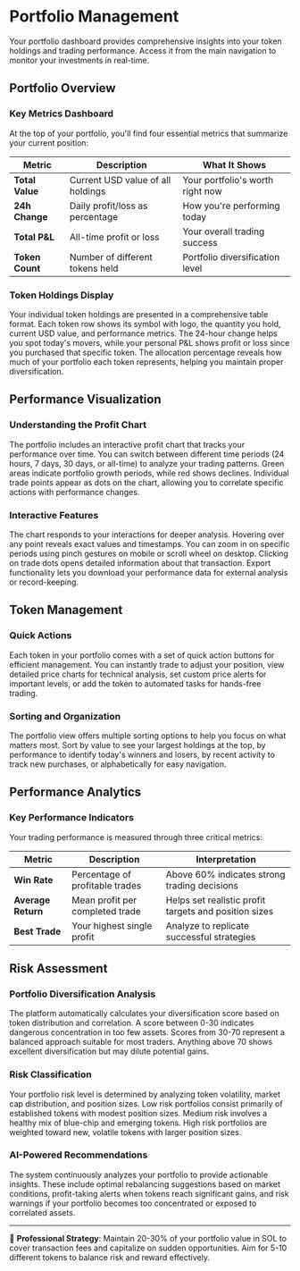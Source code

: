 # Portfolio Management

Your portfolio dashboard provides comprehensive insights into your token holdings and trading performance. Access it from the main navigation to monitor your investments in real-time.

## Portfolio Overview

### Key Metrics Dashboard

At the top of your portfolio, you'll find four essential metrics that summarize your current position:

| Metric | Description | What It Shows |
|--------|-------------|---------------|
| **Total Value** | Current USD value of all holdings | Your portfolio's worth right now |
| **24h Change** | Daily profit/loss as percentage | How you're performing today |
| **Total P&L** | All-time profit or loss | Your overall trading success |
| **Token Count** | Number of different tokens held | Portfolio diversification level |

### Token Holdings Display

Your individual token holdings are presented in a comprehensive table format. Each token row shows its symbol with logo, the quantity you hold, current USD value, and performance metrics. The 24-hour change helps you spot today's movers, while your personal P&L shows profit or loss since you purchased that specific token. The allocation percentage reveals how much of your portfolio each token represents, helping you maintain proper diversification.

## Performance Visualization

### Understanding the Profit Chart

The portfolio includes an interactive profit chart that tracks your performance over time. You can switch between different time periods (24 hours, 7 days, 30 days, or all-time) to analyze your trading patterns. Green areas indicate portfolio growth periods, while red shows declines. Individual trade points appear as dots on the chart, allowing you to correlate specific actions with performance changes.

### Interactive Features

The chart responds to your interactions for deeper analysis. Hovering over any point reveals exact values and timestamps. You can zoom in on specific periods using pinch gestures on mobile or scroll wheel on desktop. Clicking on trade dots opens detailed information about that transaction. Export functionality lets you download your performance data for external analysis or record-keeping.

## Token Management

### Quick Actions

Each token in your portfolio comes with a set of quick action buttons for efficient management. You can instantly trade to adjust your position, view detailed price charts for technical analysis, set custom price alerts for important levels, or add the token to automated tasks for hands-free trading.

### Sorting and Organization

The portfolio view offers multiple sorting options to help you focus on what matters most. Sort by value to see your largest holdings at the top, by performance to identify today's winners and losers, by recent activity to track new purchases, or alphabetically for easy navigation.

## Performance Analytics

### Key Performance Indicators

Your trading performance is measured through three critical metrics:

| Metric | Description | Interpretation |
|--------|-------------|----------------|
| **Win Rate** | Percentage of profitable trades | Above 60% indicates strong trading decisions |
| **Average Return** | Mean profit per completed trade | Helps set realistic profit targets and position sizes |
| **Best Trade** | Your highest single profit | Analyze to replicate successful strategies |

## Risk Assessment

### Portfolio Diversification Analysis

The platform automatically calculates your diversification score based on token distribution and correlation. A score between 0-30 indicates dangerous concentration in too few assets. Scores from 30-70 represent a balanced approach suitable for most traders. Anything above 70 shows excellent diversification but may dilute potential gains.

### Risk Classification

Your portfolio risk level is determined by analyzing token volatility, market cap distribution, and position sizes. Low risk portfolios consist primarily of established tokens with modest position sizes. Medium risk involves a healthy mix of blue-chip and emerging tokens. High risk portfolios are weighted toward new, volatile tokens with larger position sizes.

### AI-Powered Recommendations

The system continuously analyzes your portfolio to provide actionable insights. These include optimal rebalancing suggestions based on market conditions, profit-taking alerts when tokens reach significant gains, and risk warnings if your portfolio becomes too concentrated or exposed to correlated assets.

---

💼 **Professional Strategy**: Maintain 20-30% of your portfolio value in SOL to cover transaction fees and capitalize on sudden opportunities. Aim for 5-10 different tokens to balance risk and reward effectively.